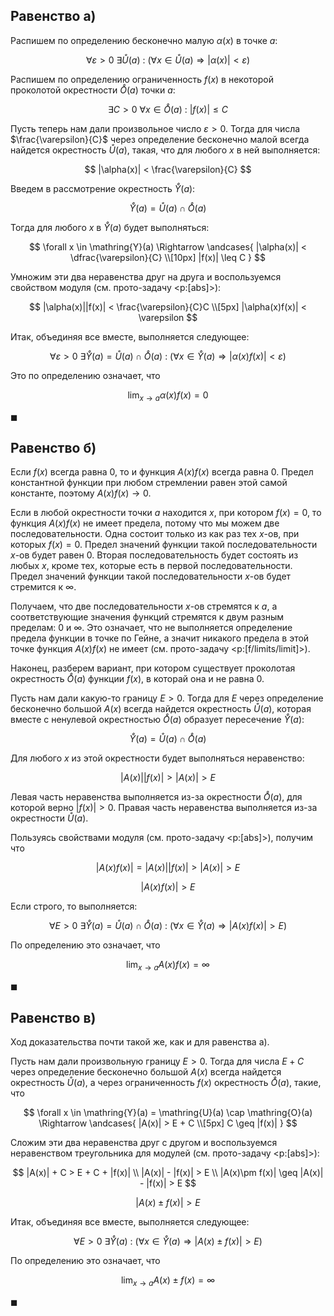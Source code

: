 ## Равенство а)

Распишем по определению бесконечно малую $\alpha(x)$ в точке $a$:

$$ \forall \varepsilon > 0 \ \exists \mathring{U}(a) \ : \ \left( \forall x \in \mathring{U}(a) \Rightarrow |\alpha(x)| < \varepsilon \right) $$

Распишем по определению ограниченность $f(x)$ в некоторой проколотой окрестности $\mathring{O}(a)$ точки $a$:

$$ \exists C > 0 \ \forall x \in \mathring{O}(a) \ : \ |f(x)| \leq C $$

Пусть теперь нам дали произвольное число $\varepsilon > 0$. Тогда для числа $\frac{\varepsilon}{C}$ через определение бесконечно малой всегда найдется окрестность $\mathring{U}(a)$, такая, что для любого $x$ в ней выполняется:

$$ |\alpha(x)| < \frac{\varepsilon}{C} $$

Введем в рассмотрение окрестность $\mathring{Y}(a)$:

$$ \mathring{Y}(a) = \mathring{U}(a) \cap \mathring{O}(a) $$

Тогда для любого $x$ в $\mathring{Y}(a)$ будет выполняться:

$$ \forall x \in \mathring{Y}(a) \Rightarrow \andcases{ |\alpha(x)| < \dfrac{\varepsilon}{C} \\[10px] |f(x)| \leq C } $$

Умножим эти два неравенства друг на друга и воспользуемся свойством модуля (см. прото-задачу <p:[abs]>):

$$ |\alpha(x)||f(x)| < \frac{\varepsilon}{C}C \\[5px] |\alpha(x)f(x)| < \varepsilon $$

Итак, объединяя все вместе, выполняется следующее:

$$ \forall \varepsilon > 0 \ \exists \mathring{Y}(a) = \mathring{U}(a) \cap \mathring{O}(a) \ : \ \left( \forall x \in \mathring{Y}(a) \Rightarrow |\alpha(x)f(x)| < \varepsilon \right) $$

Это по определению означает, что

$$ \lim_{x \to a} \alpha(x)f(x) = 0 $$

$\blacksquare$

## Равенство б)

Если $f(x)$ всегда равна $0$, то и функция $A(x)f(x)$ всегда равна 0. Предел константной функции при любом стремлении равен этой самой константе, поэтому $A(x)f(x) \to 0$.

Если в любой окрестности точки $a$ находится $x$, при котором $f(x) = 0$, то функция $A(x)f(x)$ не имеет предела, потому что мы можем две последовательности. Одна состоит только из как раз тех $x$-ов, при которых $f(x) = 0$. Предел значений функции такой последовательности $x$-ов будет равен $0$. Вторая последовательность будет состоять из любых $x$, кроме тех, которые есть в первой последовательности. Предел значений функции такой последовательности $x$-ов будет стремится к $\infty$.

Получаем, что две последовательности $x$-ов стремятся к $a$, а соответствующие значения функций стремятся к двум разным пределам: $0$ и $\infty$. Это означает, что не выполняется определение предела функции в точке по Гейне, а значит никакого предела в этой точке функция $A(x)f(x)$ не имеет (см. прото-задачу <p:[f/limits/limit]>).

Наконец, разберем вариант, при котором существует проколотая окрестность $\mathring{O}(a)$ функции $f(x)$, в которай она и не равна $0$.

Пусть нам дали какую-то границу $E > 0$. Тогда для $E$ через определение бесконечно большой $A(x)$ всегда найдется окрестность $\mathring{U}(a)$, которая вместе с ненулевой окрестностью $\mathring{O}(a)$ образует пересечение $\mathring{Y}(a)$:

$$ \mathring{Y}(a) = \mathring{U}(a) \cap \mathring{O}(a) $$

Для любого $x$ из этой окрестности будет выполняться неравенство:

$$ |A(x)||f(x)| > |A(x)| > E $$

Левая часть неравенства выполняется из-за окрестности $\mathring{O}(a)$, для которой верно $|f(x)| > 0$. Правая часть неравенства выполняется из-за окрестности $\mathring{U}(a)$.

Пользуясь свойствами модуля (см. прото-задачу <p:[abs]>), получим что

$$ |A(x)f(x)| = |A(x)||f(x)| > |A(x)| > E $$

$$ |A(x)f(x)| > E $$

Если строго, то выполняется:

$$ \forall E > 0 \ \exists \mathring{Y}(a) = \mathring{U}(a)\cap\mathring{O}(a) \ : \ \left( \forall x \in \mathring{Y}(a) \Rightarrow |A(x)f(x)| > E \right) $$

По определению это означает, что

$$ \lim_{x \to a} A(x)f(x) = \infty $$

$\blacksquare$

## Равенство в)

Ход доказательства почти такой же, как и для равенства а).

Пусть нам дали произвольную границу $E > 0$. Тогда для числа $E + C$ через определение бесконечно большой $A(x)$ всегда найдется окрестность $\mathring{U}(a)$, а через ограниченность $f(x)$ окрестность $\mathring{O}(a)$, такие, что

$$ \forall x \in \mathring{Y}(a) = \mathring{U}(a) \cap \mathring{O}(a) \Rightarrow \andcases{ |A(x)| > E + C \\[5px] C \geq |f(x)| } $$

Сложим эти два неравенства друг с другом и воспользуемся неравенством треугольника для модулей (см. прото-задачу <p:[abs]>):

$$ |A(x)| + C > E + C + |f(x)| \\ |A(x)| - |f(x)| > E \\ |A(x)\pm f(x)| \geq |A(x)| - |f(x)| > E $$

$$ |A(x) \pm f(x)| > E $$

Итак, объединяя все вместе, выполняется следующее:

$$ \forall E > 0 \ \exists \mathring{Y}(a) \ : \ \left( \forall x \in \mathring{Y}(a) \Rightarrow |A(x) \pm f(x)| > E \right) $$

По определению это означает, что

$$ \lim_{x \to a} A(x) \pm f(x) = \infty $$

$\blacksquare$